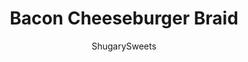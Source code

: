 ---
layout: ../../layouts/MarkdownPostLayout.astro
title: Bacon Cheeseburger Braid
author: ShugarySweets
pubDate: 2019-01-15
description: "Easy Bacon Cheeseburger Braid gets dinner on the table in 30 minutes! Ground beef and your favorite burger fixings get wrapped in crescent roll dough and baked. A delicious party food or weeknight meal!"
image_url: https://www.shugarysweets.com/wp-content/uploads/2014/11/bacon-cheeseburger-crescent-roll-facebook.jpg
tags: ["Main Dish","American"]
calories: 305
protein: 22
carbohydrates: 11
fats: 19
fiber: 2
ingredients: ["1 package refrigerated crescent rolls","1/2 pound ground beef","1 Tablespoon ketchup","2 teaspoons yellow mustard","2 dill pickle spears, diced","4 slices american cheese (or cheddar)","1/4 cup bacon, cooked and crumbled","1 Tablespoon sesame seeds","lettuce, tomato, red onion and pickles for garnish"]
serves: 4
time: "30 minutes"
prepTime: "10 minutes"
instructions: ["In a large skillet, cook ground beef. Drain fat. Add ketchup, mustard and diced pickles.","On a large baking sheet, lay out crescent rolls into a rectangle, pinching seams together.","Spread filling down middle of crescents...lengthwise.","Top with cheese and bacon.","To close braid, cut one inch strips on sides of crescent. Pull up and twist over top. Sprinkle with sesame seeds. Bake in a 375 degree oven for about 20 minutes.","Remove from oven and top with lettuce, diced tomato, red onion and pickles. ENJOY!"]
nutrition: ["305 calories","11 grams carbohydrates","75 milligrams cholesterol","19 grams fat","2 grams fiber","22 grams protein","8 grams saturated fat","709 milligrams sodium","5 grams sugar","1 grams trans fat","9 grams unsaturated fat"]
---